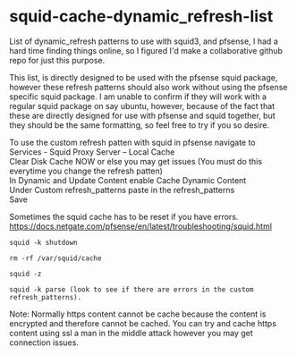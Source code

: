 # squid-cache-dynamic_refresh-list
List of dynamic_refresh patterns to use with squid3, and pfsense, I had a hard time finding things online, so I figured I'd make a collaborative github repo for just this purpose.

This list, is directly designed to be used with the pfsense squid package, however these refresh patterns should also work without using the pfsense specific squid package.
I am unable to confirm if they will work with a regular squid package on say ubuntu, however, because of the fact that these are directly designed for use with pfsense and squid together, but they should be the same formatting, so feel free to try if you so desire.

To use the custom refresh patten with squid in pfsense navigate to  
Services - Squid Proxy Server – Local Cache  
Clear Disk Cache NOW or else you may get issues (You must do this everytime you change the refresh patten)  
In Dynamic and Update Content enable Cache Dynamic Content  
Under Custom refresh_patterns paste in the refresh_patterns  
Save 

Sometimes the squid cache has to be reset if you have errors.
https://docs.netgate.com/pfsense/en/latest/troubleshooting/squid.html

```
squid -k shutdown

rm -rf /var/squid/cache

squid -z

squid -k parse (look to see if there are errors in the custom refresh_patterns).
```
Note: Normally https content cannot be cache because the content is encrypted and therefore cannot be cached. You can try and cache https content using ssl a man in the middle attack however you may get connection issues.
